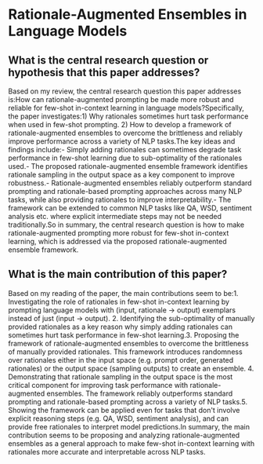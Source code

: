 # Rationale-Augmented Ensembles in Language Models

## What is the central research question or hypothesis that this paper addresses?

Based on my review, the central research question this paper addresses is:How can rationale-augmented prompting be made more robust and reliable for few-shot in-context learning in language models?Specifically, the paper investigates:1) Why rationales sometimes hurt task performance when used in few-shot prompting. 2) How to develop a framework of rationale-augmented ensembles to overcome the brittleness and reliably improve performance across a variety of NLP tasks.The key ideas and findings include:- Simply adding rationales can sometimes degrade task performance in few-shot learning due to sub-optimality of the rationales used.- The proposed rationale-augmented ensemble framework identifies rationale sampling in the output space as a key component to improve robustness.- Rationale-augmented ensembles reliably outperform standard prompting and rationale-based prompting approaches across many NLP tasks, while also providing rationales to improve interpretability.- The framework can be extended to common NLP tasks like QA, WSD, sentiment analysis etc. where explicit intermediate steps may not be needed traditionally.So in summary, the central research question is how to make rationale-augmented prompting more robust for few-shot in-context learning, which is addressed via the proposed rationale-augmented ensemble framework.


## What is the main contribution of this paper?

Based on my reading of the paper, the main contributions seem to be:1. Investigating the role of rationales in few-shot in-context learning by prompting language models with (input, rationale -> output) exemplars instead of just (input -> output). 2. Identifying the sub-optimality of manually provided rationales as a key reason why simply adding rationales can sometimes hurt task performance in few-shot learning.3. Proposing the framework of rationale-augmented ensembles to overcome the brittleness of manually provided rationales. This framework introduces randomness over rationales either in the input space (e.g. prompt order, generated rationales) or the output space (sampling outputs) to create an ensemble. 4. Demonstrating that rationale sampling in the output space is the most critical component for improving task performance with rationale-augmented ensembles. The framework reliably outperforms standard prompting and rationale-based prompting across a variety of NLP tasks.5. Showing the framework can be applied even for tasks that don't involve explicit reasoning steps (e.g. QA, WSD, sentiment analysis), and can provide free rationales to interpret model predictions.In summary, the main contribution seems to be proposing and analyzing rationale-augmented ensembles as a general approach to make few-shot in-context learning with rationales more accurate and interpretable across NLP tasks.

